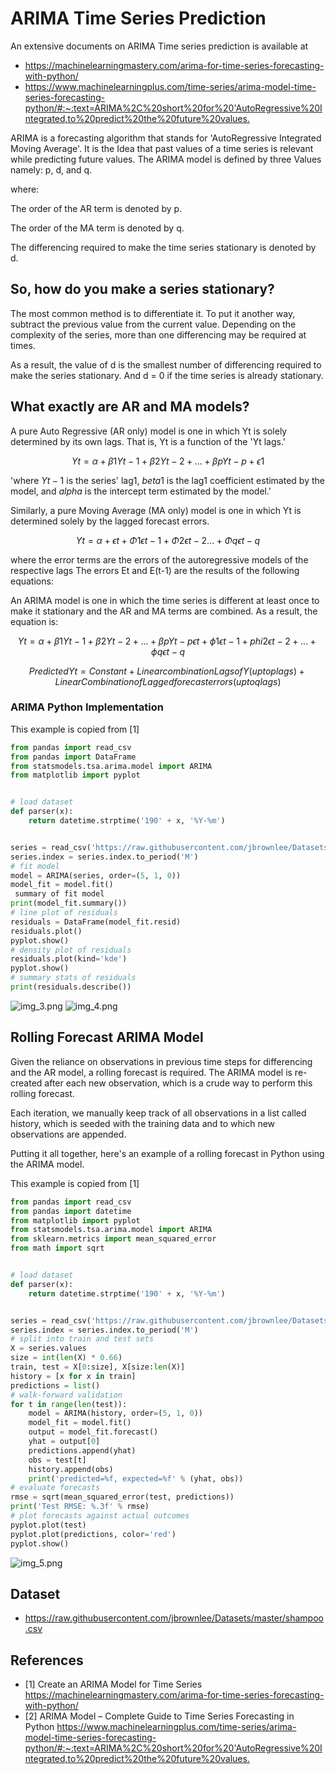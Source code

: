 # ARIMA Time Series Prediction

An extensive documents on ARIMA Time series prediction is available at
* <https://machinelearningmastery.com/arima-for-time-series-forecasting-with-python/>
* <https://www.machinelearningplus.com/time-series/arima-model-time-series-forecasting-python/#:~:text=ARIMA%2C%20short%20for%20'AutoRegressive%20Integrated,to%20predict%20the%20future%20values.>


ARIMA is a forecasting algorithm that stands for 'AutoRegressive 
Integrated Moving Average'. It is the Idea that past values of a 
time series is relevant while predicting future values. The ARIMA
model is defined by three Values namely: p, d, and q.

where:

The order of the AR term is denoted by p.

The order of the MA term is denoted by q.

The differencing required to make the time series stationary is denoted by d.


## So, how do you make a series stationary?

The most common method is to differentiate it. To put it another way,
subtract the previous value from the current value. Depending on the 
complexity of the series, more than one differencing may be required at times.

As a result, the value of d is the smallest number of differencing 
required to make the series stationary. And d = 0 if the time series
is already stationary.

## What exactly are AR and MA models?

A pure Auto Regressive (AR only) model is one in which Yt is solely 
determined by its own lags. That is, Yt is a function of the 'Yt lags.'

$$Yt = \alpha +\beta 1Yt-1 + \beta2 Yt-2+ ... +\beta p Yt-p + \epsilon 1$$

'where $Yt-1$ is the series' lag1, $beta1$ is the lag1 coefficient 
estimated by the model, and $alpha$ is the intercept term estimated 
by the model.'


Similarly, a pure Moving Average (MA only) model is one in which Yt 
is determined solely by the lagged forecast errors.

$$Yt = \alpha +\epsilon t+\Phi 1\epsilon t-1 + \Phi 2\epsilon t-2 ... +\Phi q\epsilon t-q$$

where the error terms are the errors of the autoregressive models of 
the respective lags The errors Et and E(t-1) are the results of the 
following equations:

An ARIMA model is one in which the time series is different at least 
once to make it stationary and the AR and MA terms are combined. As a 
result, the equation is:

$$Yt = \alpha +\beta 1Yt-1 + \beta 2Yt-2 + ... + \beta pYt-p\epsilon t + \phi 1\epsilon t-1+phi 2\epsilon t-2+...+\phi q \epsilon t-q$$

$$Predicted Yt = Constant + Linear combination Lags of Y (upto p lags) + 
Linear Combination of Lagged forecast errors (upto q lags)$$

### ARIMA Python Implementation

This example is copied from [1]
``` python
from pandas import read_csv
from pandas import DataFrame
from statsmodels.tsa.arima.model import ARIMA
from matplotlib import pyplot


# load dataset
def parser(x):
    return datetime.strptime('190' + x, '%Y-%m')


series = read_csv('https://raw.githubusercontent.com/jbrownlee/Datasets/master/shampoo.csv', header=0, index_col=0, parse_dates=True, squeeze=True, date_parser=parser)
series.index = series.index.to_period('M')
# fit model
model = ARIMA(series, order=(5, 1, 0))
model_fit = model.fit()
 summary of fit model
print(model_fit.summary())
# line plot of residuals
residuals = DataFrame(model_fit.resid)
residuals.plot()
pyplot.show()
# density plot of residuals
residuals.plot(kind='kde')
pyplot.show()
# summary stats of residuals
print(residuals.describe())
```
![img_3.png](img3.png)
![img_4.png](img4.png)


## Rolling Forecast ARIMA Model

Given the reliance on observations in previous time steps for 
differencing and the AR model, a rolling forecast is required.
The ARIMA model is re-created after each new observation, which 
is a crude way to perform this rolling forecast.

Each iteration, we manually keep track of all observations in a 
list called history, which is seeded with the training data 
and to which new observations are appended.

Putting it all together, here's an example of a rolling forecast
in Python using the ARIMA model.

This example is copied from [1]

```python
from pandas import read_csv
from pandas import datetime
from matplotlib import pyplot
from statsmodels.tsa.arima.model import ARIMA
from sklearn.metrics import mean_squared_error
from math import sqrt


# load dataset
def parser(x):
    return datetime.strptime('190' + x, '%Y-%m')


series = read_csv('https://raw.githubusercontent.com/jbrownlee/Datasets/master/shampoo.csv', header=0, index_col=0, parse_dates=True, squeeze=True, date_parser=parser)
series.index = series.index.to_period('M')
# split into train and test sets
X = series.values
size = int(len(X) * 0.66)
train, test = X[0:size], X[size:len(X)]
history = [x for x in train]
predictions = list()
# walk-forward validation
for t in range(len(test)):
    model = ARIMA(history, order=(5, 1, 0))
    model_fit = model.fit()
    output = model_fit.forecast()
    yhat = output[0]
    predictions.append(yhat)
    obs = test[t]
    history.append(obs)
    print('predicted=%f, expected=%f' % (yhat, obs))
# evaluate forecasts
rmse = sqrt(mean_squared_error(test, predictions))
print('Test RMSE: %.3f' % rmse)
# plot forecasts against actual outcomes
pyplot.plot(test)
pyplot.plot(predictions, color='red')
pyplot.show()
```
![img_5.png](img5.png)

## Dataset

* <https://raw.githubusercontent.com/jbrownlee/Datasets/master/shampoo.csv>

## References

* [1]  Create an ARIMA Model for Time Series <https://machinelearningmastery.com/arima-for-time-series-forecasting-with-python/>
* [2] ARIMA Model – Complete Guide to Time Series Forecasting in Python <https://www.machinelearningplus.com/time-series/arima-model-time-series-forecasting-python/#:~:text=ARIMA%2C%20short%20for%20'AutoRegressive%20Integrated,to%20predict%20the%20future%20values.>